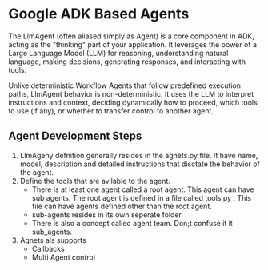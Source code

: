 # Google ADK Based Agents

The LlmAgent (often aliased simply as Agent) is a core component in ADK, acting as the "thinking" part of your application. It leverages the power of a Large Language Model (LLM) for reasoning, understanding natural language, making decisions, generating responses, and interacting with tools.

Unlike deterministic Workflow Agents that follow predefined execution paths, LlmAgent behavior is non-deterministic. It uses the LLM to interpret instructions and context, deciding dynamically how to proceed, which tools to use (if any), or whether to transfer control to another agent.


## Agent Development Steps 

1. LlmAgeny defnition generally resides in the agnets.py file. It have name, model, description and detailed instructions that disctate the behavior of the agent.
2. Define the tools that are avilable to the agent.
   - There is at least one agent called a root agent. This agent can have sub agents. The root agent is defined in a file called tools.py . This file can have agents defined other than the root agent.
   - sub-agents resides in its own seperate folder
   - There is also a concept called agent team. Don;t confuse it it sub_agents.  
4. Agnets als supports
   - Callbacks
   - Multi Agent control 
